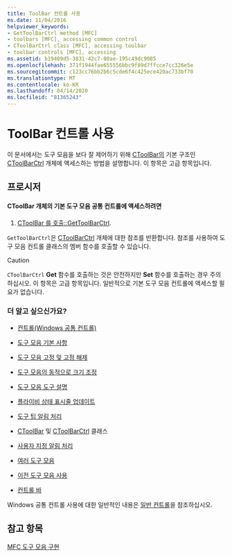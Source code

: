 ```yaml
---
title: ToolBar 컨트롤 사용
ms.date: 11/04/2016
helpviewer_keywords:
- GetToolBarCtrl method [MFC]
- toolbars [MFC], accessing common control
- CToolBarCtrl class [MFC], accessing toolbar
- toolbar controls [MFC], accessing
ms.assetid: b19409d5-3831-42c7-80ae-195c49dc9085
ms.openlocfilehash: 371f1944fae655556bbc9f89d7ffcce7cc326e5e
ms.sourcegitcommit: c123cc76bb2b6c5cde6f4c425ece420ac733bf70
ms.translationtype: MT
ms.contentlocale: ko-KR
ms.lasthandoff: 04/14/2020
ms.locfileid: "81365243"
---
```

# <a name="working-with-the-toolbar-control"></a>ToolBar 컨트롤 사용

이 문서에서는 도구 모음을 보다 잘 제어하기 위해 [CToolBar의](../mfc/reference/ctoolbar-class.md) 기본 구조인 [CToolBarCtrl](../mfc/reference/ctoolbarctrl-class.md) 개체에 액세스하는 방법을 설명합니다. 이 항목은 고급 항목입니다.

## <a name="procedures"></a>프로시저

#### <a name="to-access-the-toolbar-common-control-underlying-your-ctoolbar-object"></a>CToolBar 개체의 기본 도구 모음 공통 컨트롤에 액세스하려면

1. [CToolBar 를 호출::GetToolBarCtrl](../mfc/reference/ctoolbar-class.md#gettoolbarctrl).

`GetToolBarCtrl`은 [CToolBarCtrl](../mfc/reference/ctoolbarctrl-class.md) 개체에 대한 참조를 반환합니다. 참조를 사용하여 도구 모음 컨트롤 클래스의 멤버 함수를 호출할 수 있습니다.

> [!CAUTION]
> `CToolBarCtrl` **Get** 함수를 호출하는 것은 안전하지만 **Set** 함수를 호출하는 경우 주의하십시오. 이 항목은 고급 항목입니다. 일반적으로 기본 도구 모음 컨트롤에 액세스할 필요가 없습니다.

### <a name="what-do-you-want-to-know-more-about"></a>더 알고 싶으신가요?

- [컨트롤(Windows 공통 컨트롤)](../mfc/controls-mfc.md)

- [도구 모음 기본 사항](../mfc/toolbar-fundamentals.md)

- [도구 모음 고정 및 고정 해제](../mfc/docking-and-floating-toolbars.md)

- [도구 모음의 동적으로 크기 조정](../mfc/docking-and-floating-toolbars.md)

- [도구 모음 도구 설명](../mfc/toolbar-tool-tips.md)

- [플라이비 상태 표시줄 업데이트](../mfc/toolbar-tool-tips.md)

- [도구 팁 알림 처리](../mfc/handling-tool-tip-notifications.md)

- [CToolBar](../mfc/reference/ctoolbar-class.md) 및 [CToolBarCtrl](../mfc/reference/ctoolbarctrl-class.md) 클래스

- [사용자 지정 알림 처리](../mfc/handling-customization-notifications.md)

- [여러 도구 모음](../mfc/toolbar-fundamentals.md)

- [이전 도구 모음 사용](../mfc/using-your-old-toolbars.md)

- [컨트롤 바](../mfc/control-bars.md)

Windows 공통 컨트롤 사용에 대한 일반적인 내용은 [일반 컨트롤](/windows/win32/Controls/common-controls-intro)을 참조하십시오.

## <a name="see-also"></a>참고 항목

[MFC 도구 모음 구현](../mfc/mfc-toolbar-implementation.md)
